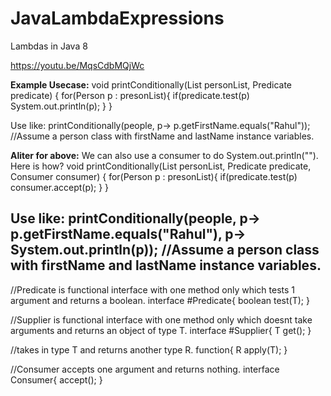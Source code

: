 # JavaLambdaExpressions
Lambdas in Java 8

https://youtu.be/MqsCdbMQjWc

**Example Usecase:** 
                  void printConditionally(List<Person> personList, Predicate<Person> predicate) {
                    for(Person p : presonList){
                      if(predicate.test(p)
                          System.out.println(p);
                    }
                  }
  
Use like: printConditionally(people, p-> p.getFirstName.equals("Rahul")); //Assume a person class with firstName and lastName instance variables.

**Aliter for above:**
We can also use a consumer to do System.out.println(""). Here is how?
 void printConditionally(List<Person> personList, Predicate<Person> predicate, Consumer <Person>consumer) {
                    for(Person p : presonList){
                      if(predicate.test(p)
                         consumer.accept(p);
                    }
                  }
  
Use like: printConditionally(people, p-> p.getFirstName.equals("Rahul"), p-> System.out.println(p)); //Assume a person class with firstName and lastName instance variables.
------------------------------------------------------------------------------------------------------
//Predicate is functional interface with one method only which tests 1 argument and returns a boolean.
interface #Predicate{ 
boolean test(T);
}

//Supplier is functional interface with one method only which doesnt take arguments and returns an object of type T.
interface #Supplier{ 
T get();
}

//takes in type T and returns another type R.
function{ 
 R apply(T);
}

//Consumer accepts one argument and returns nothing.
interface Consumer{
  accept();
  }

